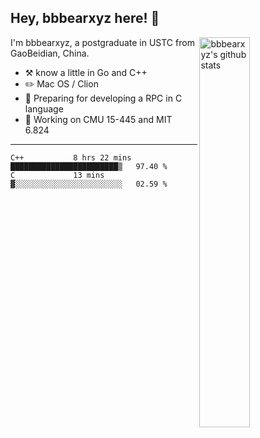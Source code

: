 ## Hey, bbbearxyz here! :wave:

<img align="right" alt="bbbearxyz's github stats" width="40%" src="https://github-readme-stats.vercel.app/api?username=bbbearxyz&show_icons=true">

I'm bbbearxyz, a postgraduate in USTC from GaoBeidian, China.

-   :hammer_and_pick:    know a little in Go and C++
-   :pencil2: Mac OS / Clion
-   :seedling: Preparing for developing a RPC in C language 
-   :thinking: Working on CMU 15-445 and MIT 6.824
---
<!--START_SECTION:waka-->
```text
C++           8 hrs 22 mins   ████████████████████████▒   97.40 % 
C             13 mins         ▓░░░░░░░░░░░░░░░░░░░░░░░░   02.59 % 
```
<!--END_SECTION:waka-->
